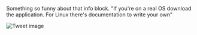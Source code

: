 Something so funny about that info block. "If you're on a real OS download the application. For Linux there's documentation to write your own"


![Tweet image](/assets/crosspoast/GkWzD98aoAEpYJY.jpg)

